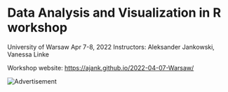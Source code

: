 # Data Analysis and Visualization in R workshop
University of Warsaw
Apr 7-8, 2022
Instructors: Aleksander Jankowski, Vanessa Linke

Workshop website: https://ajank.github.io/2022-04-07-Warsaw/

![Advertisement](https://github.com/ajank/2022-04-07-Warsaw/tree/gh-pages/fig/ad1.png)
